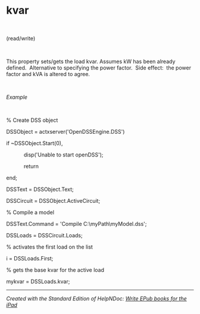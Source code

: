 # kvar

&nbsp;

(read/write)

&nbsp;

This property sets/gets the load kvar. Assumes kW has been already defined.&nbsp; Alternative to specifying the power factor.&nbsp; Side effect:&nbsp; the power factor and kVA is altered to agree.

&nbsp;

*Example*

&nbsp;

% Create DSS object

DSSObject = actxserver('OpenDSSEngine.DSS')

if ~DSSObject.Start(0),

&nbsp; &nbsp; &nbsp; &nbsp; &nbsp; &nbsp; disp('Unable to start openDSS');

&nbsp; &nbsp; &nbsp; &nbsp; &nbsp; &nbsp; return

end;

DSSText = DSSObject.Text;

DSSCircuit = DSSObject.ActiveCircuit;

% Compile a model &nbsp; &nbsp;

DSSText.Command = 'Compile C:\\myPath\\myModel.dss';

DSSLoads = DSSCircuit.Loads;

% activates the first load on the list

i = DSSLoads.First;

% gets the base kvar for the active load

mykvar = DSSLoads.kvar;

***
_Created with the Standard Edition of HelpNDoc: [Write EPub books for the iPad](<https://www.helpndoc.com/create-epub-ebooks>)_
